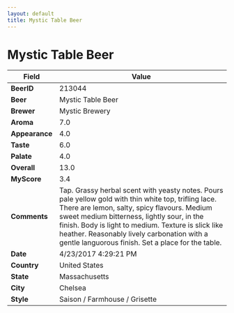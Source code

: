 ```yaml
---
layout: default
title: Mystic Table Beer
---
```


# Mystic Table Beer

| Field         | Value     |
|---------------|-----------|
| **BeerID** | 213044 |
| **Beer** | Mystic Table Beer |
| **Brewer** | Mystic Brewery |
| **Aroma** | 7.0 |
| **Appearance** | 4.0 |
| **Taste** | 6.0 |
| **Palate** | 4.0 |
| **Overall** | 13.0 |
| **MyScore** | 3.4 |
| **Comments** | Tap. Grassy herbal scent with yeasty notes. Pours pale yellow gold with thin white top, trifling lace. There are lemon, salty, spicy flavours. Medium sweet medium bitterness, lightly sour, in the finish. Body is light to medium. Texture is slick like heather. Reasonably lively carbonation with a gentle languorous finish. Set a place for the table. |
| **Date** | 4/23/2017 4:29:21 PM |
| **Country** | United States |
| **State** | Massachusetts |
| **City** | Chelsea |
| **Style** | Saison / Farmhouse / Grisette |

